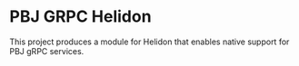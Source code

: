# PBJ GRPC Helidon

This project produces a module for Helidon that enables native support for PBJ gRPC services.